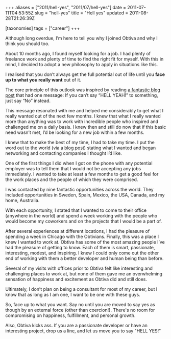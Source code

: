 +++
aliases = ["2011/hell-yes", "2011/07/hell-yes"]
date = 2011-07-11T04:53:55Z
slug = "hell-yes"
title = "Hell yes"
updated = 2011-08-28T21:26:39Z

[taxonomies]
tags = ["career"]
+++

Although long overdue, I’m here to tell you why I joined Obtiva and why I think you should too.

About 10 months ago, I found myself looking for a job. I had plenty of freelance work and plenty of time to find the
right fit for myself. With this in mind, I decided to adopt a new philosophy to apply in situations like this.

I realised that you don’t always get the full potential out of life until you **face up to what you really want** out of
it.

The core principle of this outlook was inspired by reading [a fantastic blog post](http://sivers.org/hellyeah) that had
one message: If you can’t say “HELL YEAH!” to something, just say “No” instead.

This message resonated with me and helped me considerably to get what I really wanted out of the next few months. I knew
that what I really wanted more than anything was to work with incredible people who inspired and challenged me on a
daily basis. I knew then and still do now that if this basic need wasn’t met, I’d be looking for a new job within a few
months.

I knew that to make the best of my time, I had to take my time. I put the word out to the world (via a [blog
post](http://bjeanes.com/2010/08/19/my-future)) stating what I wanted and began networking and contacting companies I
thought I’d like.

One of the first things I did when I got on the phone with any potential employer was to tell them that I would not be
accepting any jobs immediately. I wanted to take at least a few months to get a good feel for the work places and the
people of which they were comprised.

I was contacted by nine fantastic opportunities across the world. They included opportunities in Sweden, Spain, Mexico,
the USA, Canada, and my home, Australia.

With each opportunity, I stated that I wanted to come to their office (anywhere in the world) and spend a week working
with the people who would become my coworkers and on the projects that I would be a part of.

After several experiences at different locations, I had the pleasure of spending a week in Chicago with the Obtivians.
Finally, this was a place I knew I wanted to work at. Obtiva has some of the most amazing people I’ve had the pleasure
of getting to know. Each of them is smart, passionate, interesting, modest, and inspiring. I knew I could only come out
the other end of working with them a better developer and human being than before.

Several of my visits with offices prior to Obtiva felt like interesting and challenging places to work at, but none of
them gave me an overwhelming sensation of happiness and excitement as Obtiva did and still does.

Ultimately, I don’t plan on being a consultant for most of my career, but I know that as long as I am one, I want to be
one with these guys.

So, face up to what you want. Say no until you are moved to say yes as though by an external force (other than
coercion!). There's no room for compromising on happiness, fulfillment, and personal growth.

Also, Obtiva kicks ass. If you are a passionate developer or have an interesting project, drop us a line, and let us
move you to say "HELL YES!"
